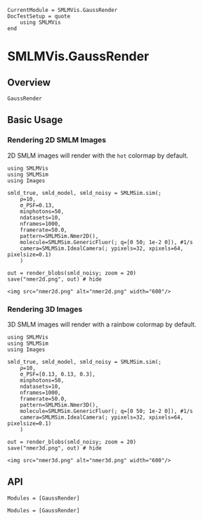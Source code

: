 ```@meta
CurrentModule = SMLMVis.GaussRender
DocTestSetup = quote
    using SMLMVis
end
```

# SMLMVis.GaussRender

## Overview

```@docs
GaussRender
```

## Basic Usage

### Rendering 2D SMLM Images

2D SMLM images will render with the `hot` colormap by default.  

```@example
using SMLMVis
using SMLMSim
using Images

smld_true, smld_model, smld_noisy = SMLMSim.sim(;
    ρ=10,
    σ_PSF=0.13,  
    minphotons=50,
    ndatasets=10,
    nframes=1000,
    framerate=50.0, 
    pattern=SMLMSim.Nmer2D(),
    molecule=SMLMSim.GenericFluor(; q=[0 50; 1e-2 0]), #1/s 
    camera=SMLMSim.IdealCamera(; ypixels=32, xpixels=64, pixelsize=0.1)
    ) 

out = render_blobs(smld_noisy; zoom = 20)
save("nmer2d.png", out) # hide
```

```@raw html
<img src="nmer2d.png" alt="nmer2d.png" width="600"/>
```

### Rendering 3D Images

3D SMLM images will render with a rainbow colormap by default. 
```@example
using SMLMVis
using SMLMSim
using Images

smld_true, smld_model, smld_noisy = SMLMSim.sim(;
    ρ=10,
    σ_PSF=[0.13, 0.13, 0.3],  
    minphotons=50,
    ndatasets=10,
    nframes=1000,
    framerate=50.0, 
    pattern=SMLMSim.Nmer3D(),
    molecule=SMLMSim.GenericFluor(; q=[0 50; 1e-2 0]), #1/s 
    camera=SMLMSim.IdealCamera(; ypixels=32, xpixels=64, pixelsize=0.1)
    ) 

out = render_blobs(smld_noisy; zoom = 20)
save("nmer3d.png", out) # hide
```

```@raw html
<img src="nmer3d.png" alt="nmer3d.png" width="600"/>
```

## API

```@index
Modules = [GaussRender]
```

```@autodocs
Modules = [GaussRender]
```